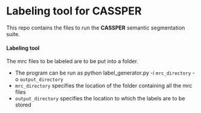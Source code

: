 # Labeling tool for CASSPER

This repo contains the files to run the **CASSPER** semantic segmentation suite. 

#### Labeling tool

 The mrc files to be labeled are to be put into a folder.
+ The program can be run as python label_generator.py -i `mrc_directory` -o `output_directory`
+ `mrc_directory` specifies the location of the folder containing all the mrc files
+ `output_directory` specifies the location to which the labels are to be stored
 

